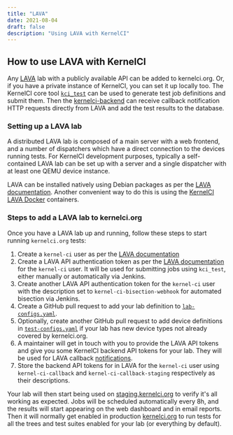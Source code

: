 ```yaml
---
title: "LAVA"
date: 2021-08-04
draft: false
description: "Using LAVA with KernelCI"
---
```


## How to use LAVA with KernelCI

Any [LAVA](https://www.lavasoftware.org/) lab with a publicly available API can
be added to kernelci.org.  Or, if you have a private instance of KernelCI, you
can set it up locally too.  The KernelCI core tool [`kci_test`](kci_test.md)
can be used to generate test job definitions and submit them.  Then the
[kernelci-backend](https://github.com/kernelci/kernelci-backend) can receive
callback notification HTTP requests directly from LAVA and add the test results
to the database.


### Setting up a LAVA lab

A distributed LAVA lab is composed of a main server with a web frontend, and a
number of dispatchers which have a direct connection to the devices running
tests.  For KernelCI development purposes, typically a self-contained LAVA lab
can be set up with a server and a single dispatcher with at least one QEMU
device instance.

LAVA can be installed natively using Debian packages as per the [LAVA
documentation](https://docs.lavasoftware.org/lava/pipeline-server.html).
Another convenient way to do this is using the [KernelCI LAVA
Docker](https://github.com/kernelci/lava-docker) containers.


### Steps to add a LAVA lab to kernelci.org

Once you have a LAVA lab up and running, follow these steps to start running
`kernelci.org` tests:

1. Create a `kernel-ci` user as per the [LAVA
documentation](https://docs.lavasoftware.org/lava/simple-admin.html#index-11)
1. Create a LAVA API authentication token as per the [LAVA
documentation](https://docs.lavasoftware.org/lava/first_steps.html#index-1) for
the `kernel-ci` user.  It will be used for submitting jobs using `kci_test`,
either manually or automatically via Jenkins.
1. Create another LAVA API authentication token for the `kernel-ci` user with
   the description set to `kernel-ci-bisection-webhook` for automated
   bisection via Jenkins.
1. Create a GitHub pull request to add your lab definition to
   [`lab-configs.yaml`](https://github.com/kernelci/kernelci-core/blob/master/lab-configs.yaml).
1. Optionally, create another GitHub pull request to add device definitions in
   [`test-configs.yaml`](https://github.com/kernelci/kernelci-core/blob/master/test-configs.yaml)
   if your lab has new device types not already covered by kernelci.org.
1. A maintainer will get in touch with you to provide the LAVA API tokens and
   give you some KernelCI backend API tokens for your lab.  They will be used
   for LAVA callback
   [notifications](https://docs.lavasoftware.org/lava/user-notifications.html#index-0).
1. Store the backend API tokens for in LAVA for the `kernel-ci` user using
   `kernel-ci-callback` and `kernel-ci-callback-staging` respectively as their
   descriptions.

Your lab will then start being used on
[staging.kernelci.org](https://staging.kernelci.org) to verify it's all working
as expected.  Jobs will be scheduled automatically every 8h, and the results
will start appearing on the web dashboard and in email reports.  Then it will
normally get enabled in production [kernelci.org](https://kernelci.org) to run
tests for all the trees and test suites enabled for your lab (or everything by
default).
